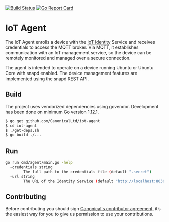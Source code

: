 [![Build Status][travis-image]][travis-url]
[![Go Report Card][goreportcard-image]][goreportcard-url]
# IoT Agent

The IoT Agent enrolls a device with the [IoT Identity](https://github.com/CanonicalLtd/iot-identity) Service and 
receives credentials to access the MQTT broker. Via MQTT, it establishes communication with
an IoT management service, so the device can be remotely monitored and managed over a
secure connection.

The agent is intended to operate on a device running Ubuntu or Ubuntu Core with snapd enabled. 
The device management features are implemented using the snapd REST API.

## Build
The project uses vendorized dependencies using govendor. Development has been done on minimum Go version 1.12.1.
```bash
$ go get github.com/CanonicalLtd/iot-agent
$ cd iot-agent
$ ./get-deps.sh
$ go build ./...
```

## Run
```bash
go run cmd/agent/main.go -help
  -credentials string
        The full path to the credentials file (default ".secret")
  -url string
        The URL of the Identity Service (default "http://localhost:8030/")
```

## Contributing
Before contributing you should sign [Canonical's contributor agreement](https://www.ubuntu.com/legal/contributors), it’s the easiest way for you to give us permission to use your contributions.

[travis-image]: https://travis-ci.org/CanonicalLtd/iot-agent.svg?branch=master
[travis-url]: https://travis-ci.org/CanonicalLtd/iot-agent
[goreportcard-image]: https://goreportcard.com/badge/github.com/CanonicalLtd/iot-agent
[goreportcard-url]: https://goreportcard.com/report/github.com/CanonicalLtd/iot-agent
[codecov-url]: https://codecov.io/gh/CanonicalLtd/iot-agent
[codecov-image]: https://codecov.io/gh/CanonicalLtd/iot-agent/branch/master/graph/badge.svg